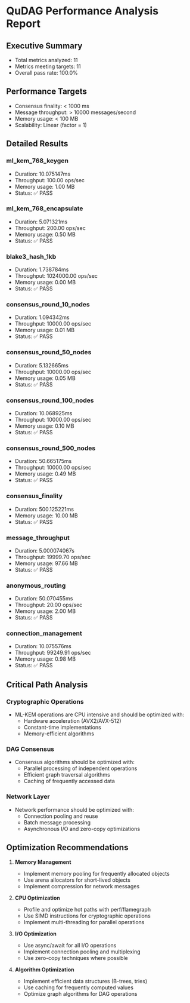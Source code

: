 # QuDAG Performance Analysis Report

## Executive Summary

- Total metrics analyzed: 11
- Metrics meeting targets: 11
- Overall pass rate: 100.0%

## Performance Targets

- Consensus finality: < 1000 ms
- Message throughput: > 10000 messages/second
- Memory usage: < 100 MB
- Scalability: Linear (factor = 1)

## Detailed Results

### ml_kem_768_keygen

- Duration: 10.075147ms
- Throughput: 100.00 ops/sec
- Memory usage: 1.00 MB
- Status: ✅ PASS

### ml_kem_768_encapsulate

- Duration: 5.071321ms
- Throughput: 200.00 ops/sec
- Memory usage: 0.50 MB
- Status: ✅ PASS

### blake3_hash_1kb

- Duration: 1.738784ms
- Throughput: 1024000.00 ops/sec
- Memory usage: 0.00 MB
- Status: ✅ PASS

### consensus_round_10_nodes

- Duration: 1.094342ms
- Throughput: 10000.00 ops/sec
- Memory usage: 0.01 MB
- Status: ✅ PASS

### consensus_round_50_nodes

- Duration: 5.132665ms
- Throughput: 10000.00 ops/sec
- Memory usage: 0.05 MB
- Status: ✅ PASS

### consensus_round_100_nodes

- Duration: 10.068925ms
- Throughput: 10000.00 ops/sec
- Memory usage: 0.10 MB
- Status: ✅ PASS

### consensus_round_500_nodes

- Duration: 50.665175ms
- Throughput: 10000.00 ops/sec
- Memory usage: 0.49 MB
- Status: ✅ PASS

### consensus_finality

- Duration: 500.125221ms
- Memory usage: 10.00 MB
- Status: ✅ PASS

### message_throughput

- Duration: 5.000074067s
- Throughput: 19999.70 ops/sec
- Memory usage: 97.66 MB
- Status: ✅ PASS

### anonymous_routing

- Duration: 50.070455ms
- Throughput: 20.00 ops/sec
- Memory usage: 2.00 MB
- Status: ✅ PASS

### connection_management

- Duration: 10.075576ms
- Throughput: 99249.91 ops/sec
- Memory usage: 0.98 MB
- Status: ✅ PASS

## Critical Path Analysis

### Cryptographic Operations
- ML-KEM operations are CPU intensive and should be optimized with:
  - Hardware acceleration (AVX2/AVX-512)
  - Constant-time implementations
  - Memory-efficient algorithms

### DAG Consensus
- Consensus algorithms should be optimized with:
  - Parallel processing of independent operations
  - Efficient graph traversal algorithms
  - Caching of frequently accessed data

### Network Layer
- Network performance should be optimized with:
  - Connection pooling and reuse
  - Batch message processing
  - Asynchronous I/O and zero-copy optimizations

## Optimization Recommendations

1. **Memory Management**
   - Implement memory pooling for frequently allocated objects
   - Use arena allocators for short-lived objects
   - Implement compression for network messages

2. **CPU Optimization**
   - Profile and optimize hot paths with perf/flamegraph
   - Use SIMD instructions for cryptographic operations
   - Implement multi-threading for parallel operations

3. **I/O Optimization**
   - Use async/await for all I/O operations
   - Implement connection pooling and multiplexing
   - Use zero-copy techniques where possible

4. **Algorithm Optimization**
   - Implement efficient data structures (B-trees, tries)
   - Use caching for frequently computed values
   - Optimize graph algorithms for DAG operations


